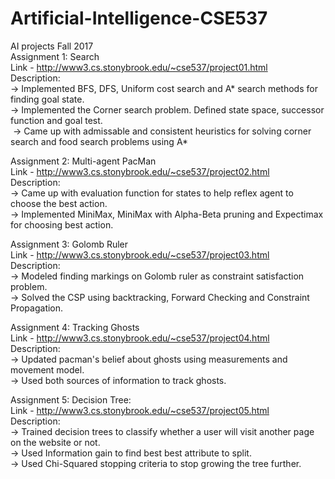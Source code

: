 # Artificial-Intelligence-CSE537<br />
AI projects Fall 2017<br />
Assignment 1: Search<br />
Link - http://www3.cs.stonybrook.edu/~cse537/project01.html<br />
Description:<br />
  -> Implemented BFS, DFS, Uniform cost search and A* search methods for finding goal state.<br />
  -> Implemented the Corner search problem. Defined state space, successor function and goal test.<br />
  -> Came up with admissable and consistent heuristics for solving corner search and food search problems using A*<br />

Assignment 2: Multi-agent PacMan<br />
Link - http://www3.cs.stonybrook.edu/~cse537/project02.html<br />
Description:<br />
  -> Came up with evaluation function for states to help reflex agent to choose the best action.<br />
  -> Implemented MiniMax, MiniMax with Alpha-Beta pruning and Expectimax for choosing best action.<br />

Assignment 3: Golomb Ruler<br />
Link - http://www3.cs.stonybrook.edu/~cse537/project03.html<br />
Description:<br />
  -> Modeled finding markings on Golomb ruler as constraint satisfaction problem.<br />
  -> Solved the CSP using backtracking, Forward Checking and Constraint Propagation.<br />

Assignment 4: Tracking Ghosts<br />
Link - http://www3.cs.stonybrook.edu/~cse537/project04.html<br />
Description:<br />
  -> Updated pacman's belief about ghosts using measurements and movement model.<br />
  -> Used both sources of information to track ghosts.<br />

Assignment 5: Decision Tree:<br />
Link - http://www3.cs.stonybrook.edu/~cse537/project05.html<br />
Description:<br />
  -> Trained decision trees to classify whether a user will visit another page on the website or not.<br />
  -> Used Information gain to find best best attribute to split.<br />
  -> Used Chi-Squared stopping criteria to stop growing the tree further.<br />
